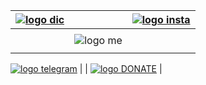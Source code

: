 [![logo dic]](https://discord.gg/GzFPXvYGzw) |   | [![logo insta]](https://www.instagram.com/parzivalw_/) |
:---: | :---: | :---:
  |       |
  | ![logo me] |  
  |       |

[![logo telegram]](http://s10.picofile.com/file/8395073492/Untitled_1_2.png) |   | [![logo DONATE]](https://reymit.ir/p.a.r.z.i.v.a.l) |



[logo dic]: http://s12.picofile.com/file/8401950368/PicsArt_07_04_01.png

[logo insta]: http://s12.picofile.com/file/8401950284/2220.png

[logo me]: http://s12.picofile.com/file/8401950384/unnamed_1_as_Smart_Object_1.png

[logo donate]: http://s12.picofile.com/file/8401950250/333330.png

[logo telegram]: http://s12.picofile.com/file/8401950326/111.png
